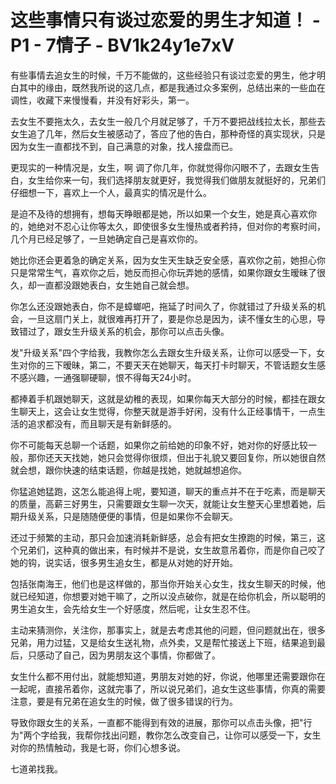 # 这些事情只有谈过恋爱的男生才知道！ - P1 - 7情子 - BV1k24y1e7xV

有些事情去追女生的时候，千万不能做的，这些经验只有谈过恋爱的男生，他才明白其中的缘由，既然我所说的这几点，都是我通过众多案例，总结出来的一些血在调性，收藏下来慢慢看，并没有好彩头，第一。

去女生不要拖太久，去女生一般几个月就足够了，千万不要把战线拉太长，那些去女生追了几年，然后女生被感动了，答应了他的告白，那种奇怪的真实现状，只是因为女生一直都找不到，自己满意的对象，找人接盘而已。

更现实的一种情况是，女生，啊 调了你几年，你就觉得你闪眼不了，去跟女生告白，女生给你来一句，我们选择朋友就更好，我觉得我们做朋友就挺好的，兄弟们仔细想一下，喜欢上一个人，最真实的情况是什么。

是迫不及待的想拥有，想每天睁眼都是她，所以如果一个女生，她是真心喜欢你的，她绝对不忍心让你等太久，即使很多女生慢热或者矜持，但对你的考察时间，几个月已经足够了，一旦她确定自己是喜欢你的。

她比你还会更着急的确定关系，因为女生天生缺乏安全感，喜欢你之前，她担心你只是常常生气，喜欢你之后，她反而担心你玩弄她的感情，如果你跟女生暧昧了很久，却一直都没跟她表白，女生她自己就会想。

你怎么还没跟她表白，你不是蟑螂吧，拖延了时间久了，你就错过了升级关系的机会，一旦这扇门关上，就很难再打开了，要是你总是因为，读不懂女生的心思，导致错过了，跟女生升级关系的机会，那你可以点击头像。

发"升级关系"四个字给我，我教你怎么去跟女生升级关系，让你可以感受一下，女生对你的三下暧昧，第二，不要天天在她聊天，每天打卡时聊天，不管话题女生感不感兴趣，一通强聊硬聊，恨不得每天24小时。

都捧着手机跟她聊天，这就是幼稚的表现，如果你每天大部分的时候，都挂在跟女生聊天上，这会让女生觉得，你整天就是游手好闲，没有什么正经事情干，一点生活的追求都没有，而且聊天是有新鲜感的。

你不可能每天总聊一个话题，如果你之前给她的印象不好，她对你的好感比较一般，那你还天天找她，她只会觉得你很烦，但出于礼貌又要回复你，所以她很自然就会想，跟你快速的结束话题，你越是找她，她就越想追你。

你猛追她猛跑，这怎么能追得上呢，要知道，聊天的重点并不在于吃素，而是聊天的质量，高薪三好男生，只需要跟女生聊一次天，就能让女生整天心里想着她，后期升级关系，只是随随便便的事情，但是如果你不会聊天。

还过于频繁的主动，那只会加速消耗新鲜感，总会有把女生撩跑的时候，第三，这个兄弟们，这种真的做出来，有时候并不是说，女生故意吊着你，而是你自己咬了她的钩，说实话，很多男生追女生，都是从对她的好开始。

包括张南海王，他们也是这样做的，那当你开始关心女生，找女生聊天的时候，他就已经知道，你想要对她干嘛了，之所以没点破你，就是在给你机会，所以聪明的男生追女生，会先给女生一个好感度，然后呢，让女生忍不住。

主动来猜测你，关注你，那事实上，就是去考虑其他的问题，但问题就出在，很多兄弟，用力过猛，又是给女生送礼物，点外卖，又是帮忙接送上下班，结果追到最后，只感动了自己，因为男朋友这个事情，你都做了。

女生什么都不用付出，就能想知道，男朋友对她的好，你说，他哪里还需要跟你在一起呢，直接吊着你，这就完事了，所以说兄弟们，追女生这些事情，你真的需要注意，要是有兄弟在追女生的时候，做了很多错误的行为。

导致你跟女生的关系，一直都不能得到有效的进展，那你可以点击头像，把"行为"两个字给我，我帮你找出问题，教你怎么改变自己，让你可以感受一下，女生对你的热情触动，我是七哥，你们心想多说。

七道弟找我。